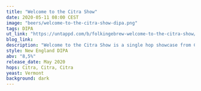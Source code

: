 ```yaml
---
title: "Welcome to the Citra Show"
date: 2020-05-11 08:00 CEST
image: "beers/welcome-to-the-citra-show-dipa.png"
tags: DIPA
ut_link: "https://untappd.com/b/folkingebrew-welcome-to-the-citra-show/3802655"
blog_link:
description: "Welcome to the Citra Show is a single hop showcase from Citra hops with a hint of milk sugar."
style: New England DIPA
abv: "8,5%"
release_date: May 2020
hops: Citra, Citra, Citra
yeast: Vermont
background: dark
---
```

